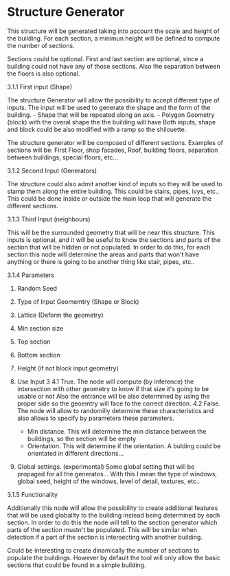 # Structure Generator 

This structure will be generated taking into account the scale and height of the building. 
For each section, a minimun height will be defined to compute the number of sections.

Sections could be optional. First and last section are optional, since a building could not have any of those sections. 
Also the separation between the floors is also optional.
		
3.1.1 First input (Shape)

The structure Generator will allow the possibility to accept different type of inputs. The input will be used to generate the shape and the form of the building.
	- Shape that will be repeated along an axis. 
	- Polygon Geometry (block) with the overal shape the the building will have
Both inputs, shape and block could be also modified with a ramp so the shilouette.
	
The structure generator will be composed of different sections. 
Examples of sections will be: First Floor, shop facades, Roof, building floors, separation between buildings, special floors, etc... 
	
3.1.2 Second Input (Generators)
		
The structure could also admit another kind of inputs so they will be used to stamp them along the entire building. This could be stairs, pipes, ivys, etc..
This could be done inside or outside the main loop that will generate the different sections.

3.1.3 Third Input (neighbours)

This will be the surrounded geometry that will be near this structure. This inputs is optional, and it will be useful to know the sections and
parts of the section that will be hidden or not populated. In order to do this, for each section this node will determine the areas and parts that
won't have anything or there is going to be another thing like stair, pipes, etc..

3.1.4 Parameters

1. Random Seed
2. Type of Input Geomemtry (Shape or Block)
3. Lattice (Deform the geometry)

4. Min section size
5. Top section
6. Bottom section
7. Height (if not block input geometry)

4. Use Input 3 
	4.1 True. The node will compute (by inference) the intersection with other geometry to know if that size it's going to be usable or not
			   Also the entrance will be also determined by using the proper side so the geoemtry will face to the correct direction.
	4.2 False. The node will allow to randomilly determine these characteristics and also allows to specify by parameters these parameters.

	- Min distance. This will determine the min distance between the buildings, so the section will be empty
	- Orientation. This will determine if the orientation. A bulding could be orientated in different directions...
	   
5. Global settings. (experimental)
	Some global setting that will be propaged for all the generatos...
	With this I mean the type of windows, global seed, height of the windows, level of detail, textures, etc..
		   
3.1.5 Functionality

Additionally this node will allow the possibility to create additional features that will be used globallty to the building instead being determined
by each section. In order to do this the node will tell to the section generator which parts of the section mustn't be populated. This will be similar
when detection if a part of the section is intersecting with another building.

Could be interesting to create dinamically the number of sections to populate the buildings. However by default the tool will only allow the basic
sections that could be found in a simple building.


